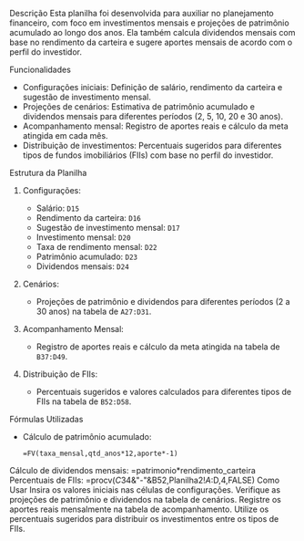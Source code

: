  Descrição
Esta planilha foi desenvolvida para auxiliar no planejamento financeiro, com foco em investimentos mensais 
e projeções de patrimônio acumulado ao longo dos anos. Ela também calcula dividendos mensais com base no rendimento
da carteira e sugere aportes mensais de acordo com o perfil do investidor.

Funcionalidades
- Configurações iniciais: Definição de salário, rendimento da carteira e sugestão de investimento mensal.
- Projeções de cenários: Estimativa de patrimônio acumulado e dividendos mensais para diferentes períodos (2, 5, 10, 20 e 30 anos).
- Acompanhamento mensal: Registro de aportes reais e cálculo da meta atingida em cada mês.
- Distribuição de investimentos: Percentuais sugeridos para diferentes tipos de fundos imobiliários (FIIs) com base no perfil do investidor.

 Estrutura da Planilha
1. Configurações:
   - Salário: `D15`
   - Rendimento da carteira: `D16`
   - Sugestão de investimento mensal: `D17`
   - Investimento mensal: `D20`
   - Taxa de rendimento mensal: `D22`
   - Patrimônio acumulado: `D23`
   - Dividendos mensais: `D24`

2. Cenários:
   - Projeções de patrimônio e dividendos para diferentes períodos (2 a 30 anos) na tabela de `A27:D31`.

3. Acompanhamento Mensal:
   - Registro de aportes reais e cálculo da meta atingida na tabela de `B37:D49`.

4. Distribuição de FIIs:
   - Percentuais sugeridos e valores calculados para diferentes tipos de FIIs na tabela de `B52:D58`.

 Fórmulas Utilizadas
- Cálculo de patrimônio acumulado:
  ```excel-{ "functionLanguage": "en-US", "argSeparator": ",", "numberDecimalSeparator": "." }
  =FV(taxa_mensal,qtd_anos*12,aporte*-1)
Cálculo de dividendos mensais:
=patrimonio*rendimento_carteira
Percentuais de FIIs:
=procv($C$34&"-"&B52,Planilha2!$A:$D,4,FALSE)
Como Usar
Insira os valores iniciais nas células de configurações.
Verifique as projeções de patrimônio e dividendos na tabela de cenários.
Registre os aportes reais mensalmente na tabela de acompanhamento.
Utilize os percentuais sugeridos para distribuir os investimentos entre os tipos de FIIs.
